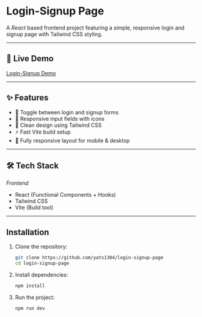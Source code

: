 # Login-Signup Page

A *React* based frontend project featuring a simple, responsive login and signup page with Tailwind CSS styling.

---

## 🚀 Live Demo  
[Login-Signup Demo](https://login-signup-page-kappa-roan.vercel.app)

---

## ✨ Features
- 🔑 Toggle between login and signup forms  
- 👤 Responsive input fields with icons  
- 🎨 Clean design using Tailwind CSS  
- ⚡ Fast Vite build setup  
- 📱 Fully responsive layout for mobile & desktop  

---

## 🛠 Tech Stack

*Frontend*  
- React (Functional Components + Hooks)  
- Tailwind CSS  
- Vite (Build tool)  

---

## Installation

1. Clone the repository:
   ```bash
   git clone https://github.com/yats1304/login-signup-page
   cd login-signup-page
2. Install dependencies:
    ```bash
    npm install
3. Run the project:
    ```bash
    npm run dev
